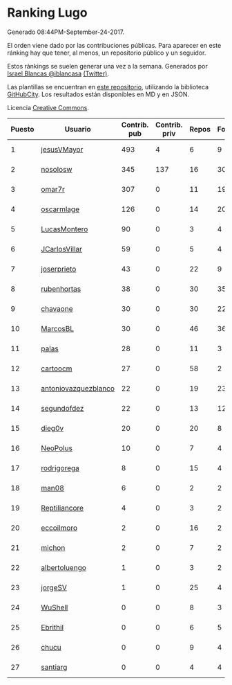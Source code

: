 # Ranking Lugo

Generado 08:44PM-September-24-2017.

El orden viene dado por las contribuciones públicas. Para aparecer en este ránking hay que tener, al menos, un repositorio público y un seguidor.

Estos ránkings se suelen generar una vez a la semana. Generados por [Israel Blancas @iblancasa](https://github.com/iblancasa/) [(Twitter)](https://twitter.com/iblancasa).

Las plantillas se encuentran en [este repositorio](https://github.com/iblancasa/GH-Spanish-Ranking), utilizando la biblioteca [GitHubCity](https://github.com/iblancasa/GitHubCity). Los resultados están disponibles en MD y en JSON.

Licencia [Creative Commons](https://creativecommons.org/licenses/by/4.0/).

| Puesto   |  Usuario  | Contrib. pub | Contrib. priv |Repos| Followers | Desde |  Avatar  |
|----------|-----------|--------------|---------------|-----|-----------|-------|----------|
|1|[jesusVMayor](https://github.com/jesusVMayor)|493|4|6|9|2013-09-05|![jesusVMayor](https://avatars1.githubusercontent.com/u/5393537)|
|2|[nosolosw](https://github.com/nosolosw)|345|137|16|30|2011-01-25|![nosolosw](https://avatars3.githubusercontent.com/u/583546)|
|3|[omar7r](https://github.com/omar7r)|307|0|11|19|2011-02-25|![omar7r](https://avatars1.githubusercontent.com/u/637695)|
|4|[oscarmlage](https://github.com/oscarmlage)|126|0|14|20|2009-06-24|![oscarmlage](https://avatars1.githubusercontent.com/u/98542)|
|5|[LucasMontero](https://github.com/LucasMontero)|90|0|3|4|2014-05-29|![LucasMontero](https://avatars3.githubusercontent.com/u/7733283)|
|6|[JCarlosVillar](https://github.com/JCarlosVillar)|59|0|5|4|2016-04-26|![JCarlosVillar](https://avatars2.githubusercontent.com/u/18684495)|
|7|[joserprieto](https://github.com/joserprieto)|43|0|22|9|2011-10-21|![joserprieto](https://avatars1.githubusercontent.com/u/1142233)|
|8|[rubenhortas](https://github.com/rubenhortas)|38|0|30|35|2013-09-02|![rubenhortas](https://avatars1.githubusercontent.com/u/5363817)|
|9|[chavaone](https://github.com/chavaone)|30|0|30|22|2011-07-28|![chavaone](https://avatars2.githubusercontent.com/u/944290)|
|10|[MarcosBL](https://github.com/MarcosBL)|30|0|46|36|2010-09-06|![MarcosBL](https://avatars2.githubusercontent.com/u/389801)|
|11|[palas](https://github.com/palas)|28|0|11|3|2011-02-25|![palas](https://avatars1.githubusercontent.com/u/638102)|
|12|[cartoocm](https://github.com/cartoocm)|27|0|58|2|2013-05-22|![cartoocm](https://avatars3.githubusercontent.com/u/4499445)|
|13|[antoniovazquezblanco](https://github.com/antoniovazquezblanco)|22|0|19|23|2010-06-13|![antoniovazquezblanco](https://avatars2.githubusercontent.com/u/304193)|
|14|[segundofdez](https://github.com/segundofdez)|22|0|13|12|2011-06-25|![segundofdez](https://avatars1.githubusercontent.com/u/875006)|
|15|[dieg0v](https://github.com/dieg0v)|20|0|20|8|2011-06-23|![dieg0v](https://avatars0.githubusercontent.com/u/870654)|
|16|[NeoPolus](https://github.com/NeoPolus)|10|0|7|4|2012-02-04|![NeoPolus](https://avatars2.githubusercontent.com/u/1407768)|
|17|[rodrigorega](https://github.com/rodrigorega)|8|0|15|4|2013-01-31|![rodrigorega](https://avatars1.githubusercontent.com/u/3441785)|
|18|[man08](https://github.com/man08)|6|0|2|2|2015-07-07|![man08](https://avatars3.githubusercontent.com/u/13219860)|
|19|[Reptiliancore](https://github.com/Reptiliancore)|4|0|3|2|2016-02-08|![Reptiliancore](https://avatars2.githubusercontent.com/u/17118706)|
|20|[eccoilmoro](https://github.com/eccoilmoro)|2|0|16|2|2013-01-28|![eccoilmoro](https://avatars2.githubusercontent.com/u/3404161)|
|21|[michon](https://github.com/michon)|2|0|7|2|2009-04-06|![michon](https://avatars0.githubusercontent.com/u/70982)|
|22|[albertoluengo](https://github.com/albertoluengo)|1|0|3|2|2012-08-30|![albertoluengo](https://avatars1.githubusercontent.com/u/2248231)|
|23|[jorgeSV](https://github.com/jorgeSV)|1|0|25|4|2013-04-18|![jorgeSV](https://avatars2.githubusercontent.com/u/4189901)|
|24|[WuShell](https://github.com/WuShell)|0|0|8|3|2011-06-25|![WuShell](https://avatars0.githubusercontent.com/u/875005)|
|25|[Ebrithil](https://github.com/Ebrithil)|0|0|6|5|2008-12-20|![Ebrithil](https://avatars1.githubusercontent.com/u/41769)|
|26|[chucu](https://github.com/chucu)|0|0|9|4|2012-11-15|![chucu](https://avatars3.githubusercontent.com/u/2808398)|
|27|[santiarg](https://github.com/santiarg)|0|0|4|4|2014-05-16|![santiarg](https://avatars2.githubusercontent.com/u/7600476)|
